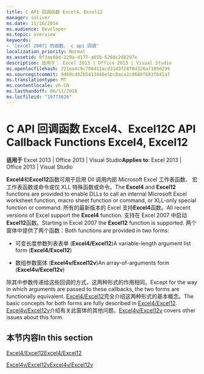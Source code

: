 ```yaml
---
title: C API 回调函数 Excel4、Excel12
manager: soliver
ms.date: 11/16/2014
ms.audience: Developer
ms.topic: overview
keywords:
- '[excel 2007] 的函数、 c api 回调'
localization_priority: Normal
ms.assetid: 0f3ae86d-329a-4177-a65b-6288c248297e
description: 适用于： Excel 2013 | Office 2013 | Visual Studio
ms.openlocfilehash: 221ea4c9c706d11acd31d3f2870d326a7189d299
ms.sourcegitcommit: 9d60cd82b5413446e5bc8ace2cd689f683fb41a7
ms.translationtype: MT
ms.contentlocale: zh-CN
ms.lasthandoff: 06/11/2018
ms.locfileid: "19773626"
---
```

# <a name="c-api-callback-functions-excel4-excel12"></a><span data-ttu-id="5eff9-104">C API 回调函数 Excel4、Excel12</span><span class="sxs-lookup"><span data-stu-id="5eff9-104">C API Callback Functions Excel4, Excel12</span></span>

<span data-ttu-id="5eff9-105">**适用于** Excel 2013 | Office 2013 | Visual Studio</span><span class="sxs-lookup"><span data-stu-id="5eff9-105">**Applies to**: Excel 2013 | Office 2013 | Visual Studio</span></span> 
  
<span data-ttu-id="5eff9-106">**Excel4**和**Excel12**函数可用于启用 Dll 调用内部 Microsoft Excel 工作表函数、 宏工作表函数或命令或仅 XLL 特殊函数或命令。</span><span class="sxs-lookup"><span data-stu-id="5eff9-106">The **Excel4** and **Excel12** functions are provided to enable DLLs to call an internal Microsoft Excel worksheet function, macro sheet function or command, or XLL-only special function or command.</span></span> <span data-ttu-id="5eff9-107">所有的最新版本的 Excel 支持**Excel4**函数。</span><span class="sxs-lookup"><span data-stu-id="5eff9-107">All recent versions of Excel support the **Excel4** function.</span></span> <span data-ttu-id="5eff9-108">支持在 Excel 2007 中启动**Excel12**函数。</span><span class="sxs-lookup"><span data-stu-id="5eff9-108">Starting in Excel 2007 the **Excel12** function is supported.</span></span> <span data-ttu-id="5eff9-109">两个窗体中提供了两个函数：</span><span class="sxs-lookup"><span data-stu-id="5eff9-109">Both functions are provided in two forms:</span></span> 
  
- <span data-ttu-id="5eff9-110">可变长度参数列表表单 (**Excel4/Excel12**)</span><span class="sxs-lookup"><span data-stu-id="5eff9-110">A variable-length argument list form (**Excel4/Excel12**)</span></span>
    
- <span data-ttu-id="5eff9-111">数组参数窗体 (**Excel4v/Excel12v**)</span><span class="sxs-lookup"><span data-stu-id="5eff9-111">An array-of-arguments form (**Excel4v/Excel12v**)</span></span>
    
<span data-ttu-id="5eff9-112">除其中参数传递给这些回调的方式，这两种形式的作用相同。</span><span class="sxs-lookup"><span data-stu-id="5eff9-112">Except for the way in which arguments are passed to these callbacks, the two forms are functionally equivalent.</span></span> <span data-ttu-id="5eff9-113">[Excel4/Excel12](excel4-excel12.md)完全介绍这两种形式的基本概念。</span><span class="sxs-lookup"><span data-stu-id="5eff9-113">The basic concepts for both forms are fully described in [Excel4/Excel12](excel4-excel12.md).</span></span> <span data-ttu-id="5eff9-114">[Excel4v/Excel12v](excel4v-excel12v.md)介绍有关此窗体的其他问题。</span><span class="sxs-lookup"><span data-stu-id="5eff9-114">[Excel4v/Excel12v](excel4v-excel12v.md) covers other issues about this form.</span></span> 
  
## <a name="in-this-section"></a><span data-ttu-id="5eff9-115">本节内容</span><span class="sxs-lookup"><span data-stu-id="5eff9-115">In this section</span></span>

[<span data-ttu-id="5eff9-116">Excel4/Excel12</span><span class="sxs-lookup"><span data-stu-id="5eff9-116">Excel4/Excel12</span></span>](excel4-excel12.md)
  
[<span data-ttu-id="5eff9-117">Excel4v/Excel12v</span><span class="sxs-lookup"><span data-stu-id="5eff9-117">Excel4v/Excel12v</span></span>](excel4v-excel12v.md)
  

